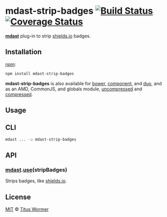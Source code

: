 # mdast-strip-badges [![Build Status](https://img.shields.io/travis/wooorm/mdast-strip-badges.svg?style=flat)](https://travis-ci.org/wooorm/mdast-strip-badges) [![Coverage Status](https://img.shields.io/coveralls/wooorm/mdast-strip-badges.svg?style=flat)](https://coveralls.io/r/wooorm/mdast-strip-badges?branch=master)

[**mdast**](https://github.com/wooorm/mdast) plug-in to strip [shields.io](http://shields.io)
badges.

## Installation

[npm](https://docs.npmjs.com/cli/install):

```bash
npm install mdast-strip-badges
```

**mdast-strip-badges** is also available for [bower](http://bower.io/#install-packages),
[component](https://github.com/componentjs/component), and
[duo](http://duojs.org/#getting-started), and as an AMD, CommonJS, and globals
module, [uncompressed](mdast-strip-badges.js) and
[compressed](mdast-strip-badges.min.js).

## Usage

## CLI

```bash
mdast ... -u mdast-strip-badges
```

## API

### [mdast](https://github.com/wooorm/mdast#api).[use](https://github.com/wooorm/mdast#mdastuseplugin-options)(stripBadges)

Strips badges, like [shields.io](http://shields.io).

## License

[MIT](LICENSE) © [Titus Wormer](http://wooorm.com)
